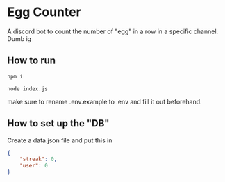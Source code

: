 # Egg Counter
A discord bot to count the number of "egg" in a row in a specific channel. Dumb ig

## How to run
```
npm i

node index.js
```
make sure to rename .env.example to .env and fill it out beforehand.

## How to set up the "DB"
Create a data.json file and put this in

```json
{
    "streak": 0,
    "user": 0
}

```



